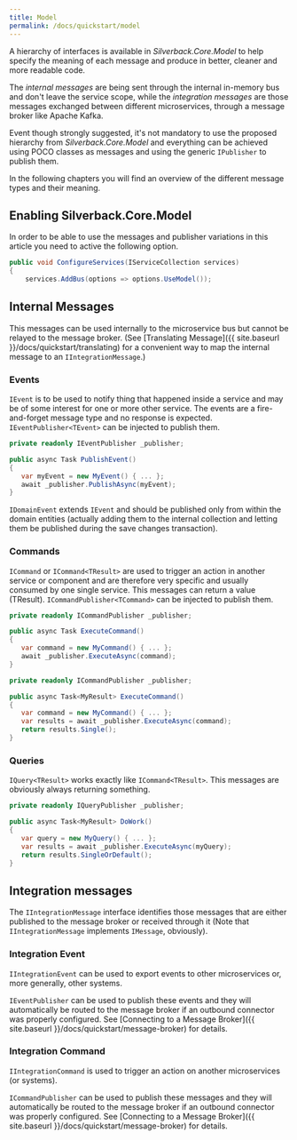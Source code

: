 ```yaml
---
title: Model
permalink: /docs/quickstart/model
---
```


A hierarchy of interfaces is available in _Silverback.Core.Model_ to help specify the meaning of each message and produce in better, cleaner and more readable code.

The _internal messages_ are being sent through the internal in-memory bus and don't leave the service scope, while the _integration messages_ are those messages exchanged between different microservices, through a message broker like Apache Kafka.

Event though strongly suggested, it's not mandatory to use the proposed hierarchy from _Silverback.Core.Model_ and everything can be achieved using POCO classes as messages and using the generic `IPublisher` to publish them.

In the following chapters you will find an overview of the different message types and their meaning.

## Enabling Silverback.Core.Model

In order to be able to use the messages and publisher variations in this article you need to active the following option.

```c#
public void ConfigureServices(IServiceCollection services)
{
    services.AddBus(options => options.UseModel());
```

## Internal Messages

This messages can be used internally to the microservice bus but cannot be relayed to the message broker. (See [Translating Message]({{ site.baseurl }}/docs/quickstart/translating) for a convenient way to map the internal message to an `IIntegrationMessage`.)

### Events

`IEvent` is to be used to notify thing that happened inside a service and may be of some interest for one or more other service. The events are a fire-and-forget message type and no response is expected.
`IEventPublisher<TEvent>` can be injected to publish them.

```c#
private readonly IEventPublisher _publisher;

public async Task PublishEvent()
{
   var myEvent = new MyEvent() { ... };
   await _publisher.PublishAsync(myEvent);
}
```

`IDomainEvent` extends `IEvent` and should be published only from within the domain entities (actually adding them to the internal collection and letting them be published during the save changes transaction).

### Commands

`ICommand` or `ICommand<TResult>` are used to trigger an action in another service or component and are therefore very specific and usually consumed by one single service. This messages can return a value (TResult).
`ICommandPublisher<TCommand>` can be injected to publish them.

```c#
private readonly ICommandPublisher _publisher;

public async Task ExecuteCommand()
{
   var command = new MyCommand() { ... };
   await _publisher.ExecuteAsync(command);
}
```
```c#
private readonly ICommandPublisher _publisher;

public async Task<MyResult> ExecuteCommand()
{
   var command = new MyCommand() { ... };
   var results = await _publisher.ExecuteAsync(command);
   return results.Single();
}
```

### Queries

`IQuery<TResult>` works exactly like `ICommand<TResult>`. This messages are obviously always returning something.

```c#
private readonly IQueryPublisher _publisher;

public async Task<MyResult> DoWork()
{
   var query = new MyQuery() { ... };
   var results = await _publisher.ExecuteAsync(myQuery);
   return results.SingleOrDefault();
}
```

## Integration messages

The `IIntegrationMessage` interface identifies those messages that are either published to the message broker or received through it (Note that `IIntegrationMessage` implements `IMessage`, obviously). 

### Integration Event

`IIntegrationEvent` can be used to export events to other microservices or, more generally, other systems.

`IEventPublisher` can be used to publish these events and they will automatically be routed to the message broker if an outbound connector was properly configured. See [Connecting to a Message Broker]({{ site.baseurl }}/docs/quickstart/message-broker) for details.

### Integration Command

`IIntegrationCommand` is used to trigger an action on another microservices (or systems).

`ICommandPublisher` can be used to publish these messages and they will automatically be routed to the message broker if an outbound connector was properly configured. See [Connecting to a Message Broker]({{ site.baseurl }}/docs/quickstart/message-broker) for details.